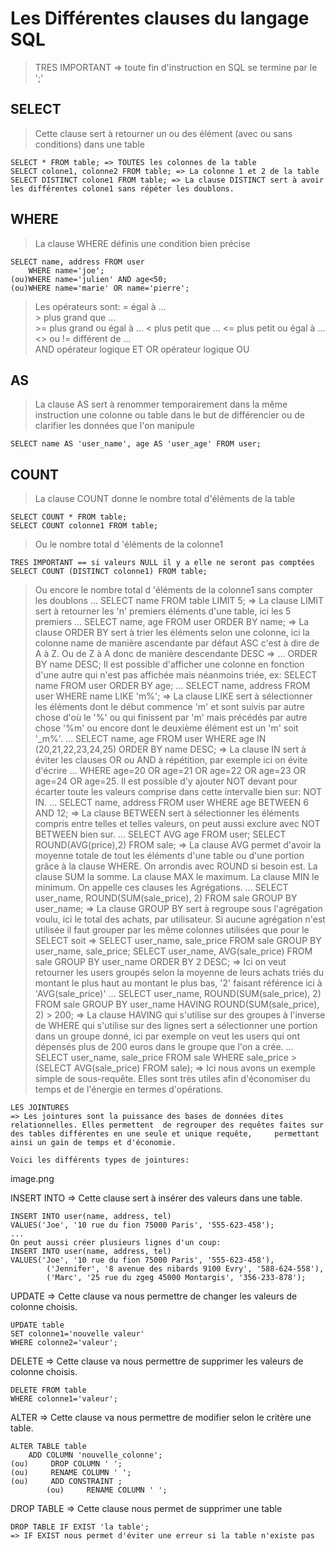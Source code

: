 # Les Différentes clauses du langage SQL
>TRES IMPORTANT => toute fin d'instruction en SQL se termine par le ';'  

## SELECT
>Cette clause sert à retourner un ou des élément (avec ou sans conditions) dans une table  

    SELECT * FROM table; => TOUTES les colonnes de la table  
    SELECT colone1, colonne2 FROM table; => La colonne 1 et 2 de la table  
    SELECT DISTINCT colone1 FROM table; => La clause DISTINCT sert à avoir les différentes colone1 sans répéter les doublons.  

## WHERE
>La clause WHERE définis une condition bien précise  

    SELECT name, address FROM user
        WHERE name='joe';
    (ou)WHERE name='julien' AND age<50;
    (ou)WHERE name='marie' OR name='pierre';
 
>Les opérateurs sont:
    = égal à ...  
    > plus grand que ...  
    >= plus grand ou égal à ... 
    < plus petit que ... 
    <= plus petit ou égal à ...  
    <> ou != différent de ...  
    AND opérateur logique ET
    OR opérateur logique OU

## AS
>La clause AS sert à renommer temporairement dans la même instruction une colonne ou table dans le but de différencier ou de clarifier les données que l'on manipule

	SELECT name AS 'user_name', age AS 'user_age' FROM user;

## COUNT
>La clause COUNT donne le nombre total d'éléments de la table

	SELECT COUNT * FROM table;
	SELECT COUNT colonne1 FROM table;

>Ou le nombre total d 'éléments de la colonne1

	TRES IMPORTANT == si valeurs NULL il y a elle ne seront pas comptées
	SELECT COUNT (DISTINCT colonne1) FROM table;

>Ou encore le nombre total d 'éléments de la colonne1 sans compter les doublons
	...
	SELECT name FROM  table LIMIT 5;
	=> La clause LIMIT sert à retourner les 'n' premiers éléments d'une table, ici les 5 premiers
	…
	SELECT name, age FROM user ORDER BY name;
	=> La clause ORDER BY sert à trier les éléments selon une colonne, ici la colonne name
	de manière ascendante par défaut ASC c'est à dire de A à Z. Ou de Z à A donc de manière 	descendante DESC => ... ORDER BY name DESC;
	Il est possible d'afficher une colonne en fonction d'une autre qui n'est pas affichée mais 	néanmoins triée, ex: SELECT name FROM user ORDER BY age;
	...
	SELECT name, address FROM user WHERE name LIKE 'm%';
	=> La clause LIKE sert à sélectionner les éléments dont le début commence 'm' et sont 	suivis 	par autre chose d'où le '%' ou qui finissent par 'm' mais précédés par autre chose '%m' 	ou encore dont le deuxième élément est un 'm' soit '_m%'.
	…
	SELECT name, age FROM user WHERE age 
	IN (20,21,22,23,24,25) ORDER BY name DESC;
	=> La clause IN sert à éviter les clauses OR ou AND à répétition, par exemple ici on 	évite d'écrire … WHERE age=20 OR age=21 OR age=22 OR age=23 OR age=24 OR 	age=25. Il est possible d'y ajouter NOT devant pour écarter toute les valeurs comprise dans 	cette intervalle bien sur: NOT IN.
	...
	SELECT name, address FROM user WHERE age BETWEEN 6 AND 12;
	=> La clause BETWEEN sert à sélectionner les éléments compris entre telles et telles 	valeurs, on peut aussi exclure avec NOT BETWEEN bien sur.
	…
	SELECT AVG age FROM user;
	SELECT ROUND(AVG(price),2) FROM sale;
	=> La clause AVG permet d'avoir la moyenne totale de tout les éléments d'une table ou d'une 	portion grâce à la clause WHERE. On arrondis avec ROUND si besoin est.
	La clause SUM la somme.
	La clause MAX le maximum.
	La clause MIN le minimum.
	On appelle ces clauses les Agrégations.
	…
	SELECT user_name, ROUND(SUM(sale_price), 2) FROM sale GROUP BY user_name;
	=> La clause GROUP BY sert à regroupe sous l'agrégation voulu, ici le total des achats, par 	utilisateur. Si aucune agrégation n'est utilisée il faut grouper par les même colonnes utilisées 	que pour le SELECT soit => SELECT user_name, sale_price FROM sale GROUP BY 	user_name, sale_price;
	SELECT user_name, AVG(sale_price) FROM sale
	GROUP BY user_name ORDER BY 2 DESC;
	=> Ici on veut retourner les users groupés selon la moyenne de leurs achats triés du montant 	le plus haut au montant le plus bas, '2' faisant référence ici à  'AVG(sale_price)'
	…
	SELECT user_name, ROUND(SUM(sale_price), 2) FROM sale GROUP BY user_name
	HAVING ROUND(SUM(sale_price), 2) > 200;
	=> La clause HAVING qui s'utilise sur des groupes à l'inverse de WHERE qui s'utilise sur 	des lignes sert a sélectionner une portion dans un groupe donné, ici par exemple on veut les 	users qui ont dépensés plus de 200 euros dans le groupe que l'on a crée.
	...
	SELECT user_name, sale_price FROM sale
	WHERE sale_price > (SELECT AVG(sale_price) FROM sale);
	=> Ici nous avons un exemple simple de sous-requête. Elles sont très utiles afin 	d'économiser du temps et de l'énergie en termes d'opérations.










	LES JOINTURES
	=> Les jointures sont la puissance des bases de données dites relationnelles. Elles permettent 	de regrouper des requêtes faites sur des tables différentes en une seule et unique requête, 	permettant ainsi un gain de temps et d'économie.

	Voici les différents types de jointures:

image.png


INSERT INTO
=> Cette clause sert à insérer des valeurs dans une table.
	
	INSERT INTO user(name, address, tel)
	VALUES('Joe', '10 rue du fion 75000 Paris', '555-623-458');
	...
	On peut aussi créer plusieurs lignes d'un coup:
	INSERT INTO user(name, address, tel)
	VALUES('Joe', '10 rue du fion 75000 Paris', '555-623-458'),
		    ('Jennifer', '8 avenue des nibards 9100 Evry', '588-624-558'),
		    ('Marc', '25 rue du zgeg 45000 Montargis', '356-233-878');
	
UPDATE
=> Cette clause va nous permettre de changer les valeurs de colonne choisis.

	UPDATE table
	SET colonne1='nouvelle valeur'
	WHERE colonne2='valeur';

DELETE
=> Cette clause va nous permettre de supprimer les valeurs de colonne choisis.

	DELETE FROM table
	WHERE colonne1='valeur';

ALTER
=> Cette clause va nous permettre de modifier selon le critère une table.

	ALTER TABLE table
		ADD COLUMN 'nouvelle_colonne';
	(ou)     DROP COLUMN ' ';
	(ou)     RENAME COLUMN ' ';
	(ou)     ADD CONSTRAINT ;
            (ou)     RENAME COLUMN ' ';

DROP TABLE
=> Cette clause nous permet de supprimer une table

	DROP TABLE IF EXIST 'la table';
	=> IF EXIST nous permet d'éviter une erreur si la table n'existe pas